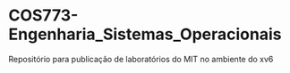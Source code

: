 # COS773-Engenharia_Sistemas_Operacionais
Repositório para publicação de laboratórios do MIT no ambiente do xv6 
